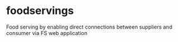 # foodservings
Food serving by enabling direct connections between suppliers and consumer via FS web application
